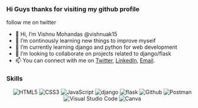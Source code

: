 ### Hi Guys thanks for visiting my github profile

follow me on twitter 

- 👋 Hi, I’m Vishnu Mohandas @vishnuak15
- 👀 I’m continously learning new things to improve myseif
- 🌱 I’m currently learning django and python for web development
- 💞️ I’m looking to collaborate on projects related to django/flask
- 📫 You can connect with me on [Twitter](https://www.twitter.com/debbie_digital), [LinkedIn](https://www.linkedin.com/in/vishnuak15/), [Email](https://www.linkedin.com/in/debbiedann).

### Skills
<p align="center">
<img alt="HTML5" src="https://img.shields.io/badge/html5-%23fca9ae.svg?style=for-the-badge&logo=HTML5&logoColor=orange&color=white"/>
<img alt="CSS3" src="https://img.shields.io/badge/css3-%23ffd2ce.svg?style=for-the-badge&logo=css3&logoColor=blue&color=white"/>
<img alt="JavaScript" src="https://img.shields.io/badge/javascript-%23e4626b.svg?style=for-the-badge&logo=javascript&logoColor=yellow&color=white"/>
<img alt="django" src="https://img.shields.io/badge/django-%23f2ca61.svg?style=for-the-badge&logo=django&logoColor=darkgreen&color=white"/>
<img alt="flask" src="https://img.shields.io/badge/flask-%23f2ca61.svg?style=for-the-badge&logo=flask&logoColor=black&color=white"/>
<img alt="Github" src="https://img.shields.io/badge/github-%23e4626b.svg?style=for-the-badge&logo=github&logoColor=140200&color=white"/>
<img alt="Postman" src="https://img.shields.io/badge/Postman-%23e4626b.svg?style=for-the-badge&logo=Postman&logoColor=orange&color=white"/>
<img alt="Visual Studio Code" src="https://img.shields.io/badge/Visual Studio Code-f2ca61.svg?style=for-the-badge&logo=visual-studio-code&logoColor=blue&color=white"/>
<img alt="Canva" src="https://img.shields.io/badge/Canva-f2ca61.svg?style=for-the-badge&logo=canva&logoColor=319DA0&color=white"/>
</p>

<!---
vishnuak15/vishnuak15 is a ✨ special ✨ repository because its `README.md` (this file) appears on your GitHub profile.
You can click the Preview link to take a look at your changes.
--->
